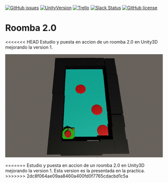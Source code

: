 [![GitHub issues](https://img.shields.io/github/issues/MoonAntonio/u.roomba2.svg)](https://github.com/MoonAntonio/u.roomba2/issues)
[![UnityVersion](https://img.shields.io/badge/Unity-5.6.0p4-blue.svg)](https://unity3d.com/es)
[![Trello](https://img.shields.io/badge/Trello-OFF-red.svg)](https://github.com/MoonAntonio/u.roomba2)
[![Slack Status](https://moonantonio.herokuapp.com/badge.svg)](https://moonantonio.herokuapp.com/)
[![GitHub license](https://img.shields.io/badge/license-Apache%202-blue.svg)](https://raw.githubusercontent.com/MoonAntonio/u.roomba2/master/LICENSE)

# Roomba 2.0
<<<<<<< HEAD
Estudio y puesta en accion de un roomba 2.0 en Unity3D mejorando la version 1.

<p align="center">

<img src="https://github.com/MoonAntonio/u.roomba2/blob/master/res/001.gif?raw=true">

</p>
=======
Estudio y puesta en accion de un roomba 2.0 en Unity3D mejorando la version 1. Esta version es la presentada en la practica.
>>>>>>> 2dc8f064ae09aa8460a400fd0f7765cdacbd1c5a
